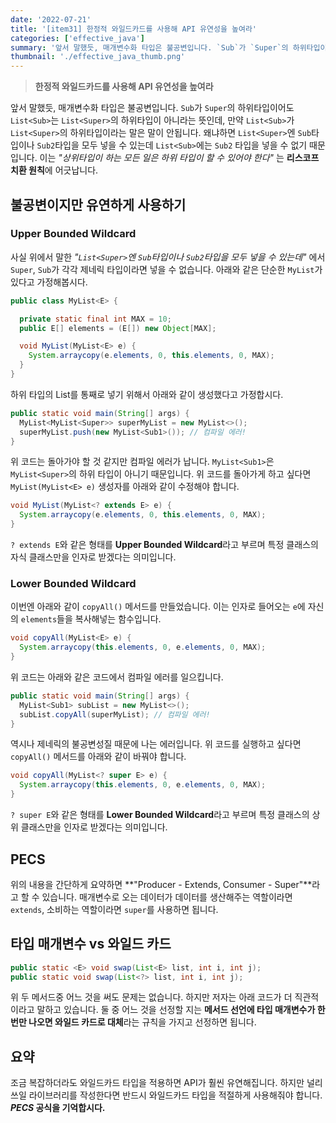 ```yaml
---
date: '2022-07-21'
title: '[item31] 한정적 와일드카드를 사용해 API 유연성을 높여라'
categories: ['effective_java']
summary: '앞서 말했듯, 매개변수화 타입은 불공변입니다. `Sub`가 `Super`의 하위타입이어도 `List<Sub>`는 `List<Super>`의 하위타입이 아니라는 뜻인데, 만약 `List<Sub>`가 `List<Super>`의 하위타입이라는 말은 말이 안됩니다.'
thumbnail: './effective_java_thumb.png'
---
```


> **한정적 와일드카드를 사용해 API 유연성을 높여라**

앞서 말했듯, 매개변수화 타입은 불공변입니다. `Sub`가 `Super`의 하위타입이어도 `List<Sub>`는 `List<Super>`의 하위타입이 아니라는 뜻인데, 만약 `List<Sub>`가 `List<Super>`의 하위타입이라는 말은 말이 안됩니다. 왜냐하면 `List<Super>`엔 `Sub`타입이나 `Sub2`타입을 모두 넣을 수 있는데 `List<Sub>`에는 `Sub2` 타입을 넣을 수 없기 때문입니다. 이는 _"상위타입이 하는 모든 일은 하위 타입이 할 수 있어야 한다"_ 는 **리스코프 치환 원칙**에 어긋납니다.

## 불공변이지만 유연하게 사용하기

### Upper Bounded Wildcard

사실 위에서 말한 _"`List<Super>`엔 `Sub`타입이나 `Sub2`타입을 모두 넣을 수 있는데"_ 에서 `Super`, `Sub`가 각각 제네릭 타입이라면 넣을 수 없습니다. 아래와 같은 단순한 `MyList`가 있다고 가정해봅시다.

```java
public class MyList<E> {

  private static final int MAX = 10;
  public E[] elements = (E[]) new Object[MAX];

  void MyList(MyList<E> e) {
    System.arraycopy(e.elements, 0, this.elements, 0, MAX);
  }
}
```

하위 타입의 List를 통째로 넣기 위해서 아래와 같이 생성했다고 가정합시다.

```java
public static void main(String[] args) {
  MyList<MyList<Super>> superMyList = new MyList<>();
  superMyList.push(new MyList<Sub1>()); // 컴파일 에러!
}
```

위 코드는 돌아가야 할 것 같지만 컴파일 에러가 납니다. `MyList<Sub1>`은 `MyList<Super>`의 하위 타입이 아니기 때문입니다. 위 코드를 돌아가게 하고 싶다면 `MyList(MyList<E> e)` 생성자를 아래와 같이 수정해야 합니다.

```java
void MyList(MyList<? extends E> e) {
  System.arraycopy(e.elements, 0, this.elements, 0, MAX);
}
```

`? extends E`와 같은 형태를 **Upper Bounded Wildcard**라고 부르며 특정 클래스의 자식 클래스만을 인자로 받겠다는 의미입니다.

### Lower Bounded Wildcard

이번엔 아래와 같이 `copyAll()` 메서드를 만들었습니다. 이는 인자로 들어오는 `e`에 자신의 `elements`들을 복사해넣는 함수입니다.

```java
void copyAll(MyList<E> e) {
  System.arraycopy(this.elements, 0, e.elements, 0, MAX);
}
```

위 코드는 아래와 같은 코드에서 컴파일 에러를 일으킵니다.

```java
public static void main(String[] args) {
  MyList<Sub1> subList = new MyList<>();
  subList.copyAll(superMyList); // 컴파일 에러!
}
```

역시나 제네릭의 불공변성질 때문에 나는 에러입니다. 위 코드를 실행하고 싶다면 `copyAll()` 메서드를 아래와 같이 바꿔야 합니다.

```java
void copyAll(MyList<? super E> e) {
  System.arraycopy(this.elements, 0, e.elements, 0, MAX);
}
```

`? super E`와 같은 형태를 **Lower Bounded Wildcard**라고 부르며 특정 클래스의 상위 클래스만을 인자로 받겠다는 의미입니다.

## PECS
위의 내용을 간단하게 요약하면 **"Producer - Extends, Consumer - Super"**라고 할 수 있습니다. 매개변수로 오는 데이터가 데이터를 생산해주는 역할이라면 `extends`, 소비하는 역할이라면 `super`를 사용하면 됩니다.

## 타입 매개변수 vs 와일드 카드
```java
public static <E> void swap(List<E> list, int i, int j);
public static void swap(List<?> list, int i, int j);
```
위 두 메서드중 어느 것을 써도 문제는 없습니다. 하지만 저자는 아래 코드가 더 직관적이라고 말하고 있습니다. 둘 중 어느 것을 선정할 지는 **메서드 선언에 타입 매개변수가 한 번만 나오면 와일드 카드로 대체**라는 규칙을 가지고 선정하면 됩니다.

## 요약
조금 복잡하더라도 와일드카드 타입을 적용하면 API가 훨씬 유연해집니다. 하지만 널리 쓰일 라이브러리를 작성한다면 반드시 와일드카드 타입을 적절하게 사용해줘야 합니다. ***PECS* 공식을 기억합시다.**